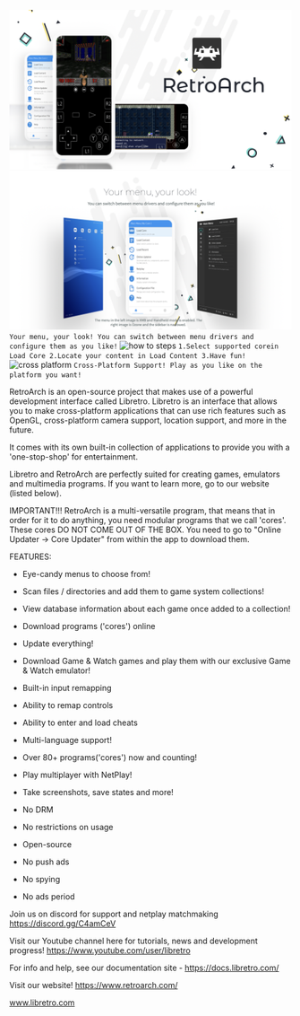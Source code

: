 ![promo](media/main/promo.png)
![menus](media/main/menus.png)
```Your menu, your look! You can switch between menu drivers and configure them as you like!```
![how to steps](media/main/how-to.png)
```1.Select supported corein Load Core 2.Locate your content in Load Content 3.Have fun!```
![cross platform](media/main/cross-platform.png)
```Cross-Platform Support! Play as you like on the platform you want!```

RetroArch is an open-source project that makes use of a powerful development interface called Libretro. Libretro is an interface that allows you to make cross-platform applications that can use rich features such as OpenGL, cross-platform camera support, location support, and more in the future.

It comes with its own built-in collection of applications to provide you with a 'one-stop-shop' for entertainment.

Libretro and RetroArch are perfectly suited for creating games, emulators and multimedia programs. If you want to learn more, go to our website (listed below).

IMPORTANT!!!
RetroArch is a multi-versatile program, that means that in order for it to do anything, you need modular programs that we call 'cores'. These cores DO NOT COME OUT OF THE BOX. You need to go to "Online Updater -> Core Updater" from within the app to download them.

FEATURES:
* Eye-candy menus to choose from!
* Scan files / directories and add them to game system collections!
* View database information about each game once added to a collection!
* Download programs ('cores') online
* Update everything!
* Download Game & Watch games and play them with our exclusive Game & Watch emulator!
* Built-in input remapping
* Ability to remap controls
* Ability to enter and load cheats
* Multi-language support!
* Over 80+ programs('cores') now and counting!
* Play multiplayer with NetPlay!
* Take screenshots, save states and more!

* No DRM
* No restrictions on usage
* Open-source
* No push ads
* No spying
* No ads period

Join us on discord for support and netplay matchmaking
https://discord.gg/C4amCeV

Visit our Youtube channel here for tutorials, news and development progress!
https://www.youtube.com/user/libretro

For info and help, see our documentation site -
https://docs.libretro.com/

Visit our website!
https://www.retroarch.com/

www.libretro.com
